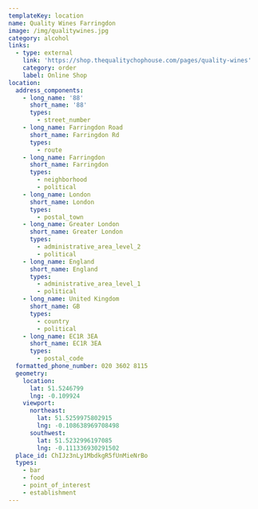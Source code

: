 ```yaml
---
templateKey: location
name: Quality Wines Farringdon
image: /img/qualitywines.jpg
category: alcohol
links:
  - type: external
    link: 'https://shop.thequalitychophouse.com/pages/quality-wines'
    category: order
    label: Online Shop
location:
  address_components:
    - long_name: '88'
      short_name: '88'
      types:
        - street_number
    - long_name: Farringdon Road
      short_name: Farringdon Rd
      types:
        - route
    - long_name: Farringdon
      short_name: Farringdon
      types:
        - neighborhood
        - political
    - long_name: London
      short_name: London
      types:
        - postal_town
    - long_name: Greater London
      short_name: Greater London
      types:
        - administrative_area_level_2
        - political
    - long_name: England
      short_name: England
      types:
        - administrative_area_level_1
        - political
    - long_name: United Kingdom
      short_name: GB
      types:
        - country
        - political
    - long_name: EC1R 3EA
      short_name: EC1R 3EA
      types:
        - postal_code
  formatted_phone_number: 020 3602 8115
  geometry:
    location:
      lat: 51.5246799
      lng: -0.109924
    viewport:
      northeast:
        lat: 51.5259975802915
        lng: -0.108638969708498
      southwest:
        lat: 51.5232996197085
        lng: -0.111336930291502
  place_id: ChIJz3nLy1MbdkgR5fUnMieNrBo
  types:
    - bar
    - food
    - point_of_interest
    - establishment
---
```

